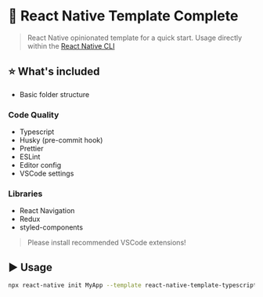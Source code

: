 # :space_invader: React Native Template Complete

> React Native opinionated template for a quick start. Usage directly within the [React Native CLI](https://github.com/react-native-community/cli)

## :star: What's included

- Basic folder structure

### Code Quality

- Typescript
- Husky (pre-commit hook)
- Prettier
- ESLint
- Editor config
- VSCode settings

### Libraries

- React Navigation
- Redux
- styled-components

> Please install recommended VSCode extensions!

## :arrow_forward: Usage

```sh
npx react-native init MyApp --template react-native-template-typescript
```
